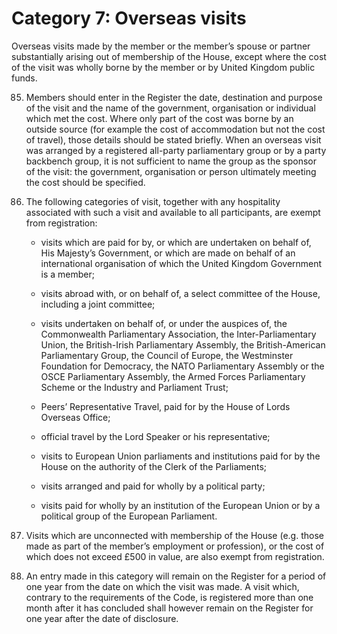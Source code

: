 # Category 7: Overseas visits

Overseas visits made by the member or the member’s spouse or partner substantially arising out of membership of the House, except where the cost of the visit was wholly borne by the member or by United Kingdom public funds.

85. Members should enter in the Register the date, destination and purpose of the visit and the name of the government, organisation or individual which met the cost. Where only part of the cost was borne by an outside source (for example the cost of accommodation but not the cost of travel), those details should be stated briefly. When an overseas visit was arranged by a registered all-party parliamentary group or by a party backbench group, it is not sufficient to name the group as the sponsor of the visit: the government, organisation or person ultimately meeting the cost should be specified.

86. The following categories of visit, together with any hospitality associated with such a visit and available to all participants, are exempt from registration:

	* visits which are paid for by, or which are undertaken on behalf of, His Majesty’s Government, or which are made on behalf of an international organisation of which the United Kingdom Government is a member;
	
	* visits abroad with, or on behalf of, a select committee of the House, including a joint committee;

	* visits undertaken on behalf of, or under the auspices of, the Commonwealth Parliamentary Association, the Inter-Parliamentary Union, the British-Irish Parliamentary Assembly, the British-American Parliamentary Group, the Council of Europe, the Westminster Foundation for Democracy, the NATO Parliamentary Assembly or the OSCE Parliamentary Assembly, the Armed Forces Parliamentary Scheme or the Industry and Parliament Trust;

	* Peers’ Representative Travel, paid for by the House of Lords Overseas Office;

	* official travel by the Lord Speaker or his representative;
	
	* visits to European Union parliaments and institutions paid for by the House on the authority of the Clerk of the Parliaments;

	* visits arranged and paid for wholly by a political party;

	 * visits paid for wholly by an institution of the European Union or by a political group of the European Parliament.

87. Visits which are unconnected with membership of the House (e.g. those made as part of the member’s employment or profession), or the cost of which does not exceed £500 in value, are also exempt from registration.

88. An entry made in this category will remain on the Register for a period of one year from the date on which the visit was made. A visit which, contrary to the requirements of the Code, is registered more than one month after it has concluded shall however remain on the Register for one year after the date of disclosure.